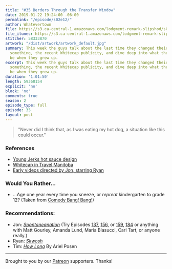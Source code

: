 ```yaml
---
title: "#35 Berders Through the Transfer Window"
date: 2019-01-22 19:24:00 -06:00
permalink: "/episode/s02e12/"
author: Whatevertown
file: https://s3.ca-central-1.amazonaws.com/lodgment-remark-slipshod/s02e12.mp3
file_itunes: https://s3.ca-central-1.amazonaws.com/lodgment-remark-slipshod/s02e12.m4a
stitcher: 58333870
artwork: "/dist/artwork/artwork_default.jpg"
summary: This week the guys talk about the last time they changed their minds about
  something, the recent Whitecap publicity, and dive deep into what they wanted to
  be when they grew up.
excerpt: This week the guys talk about the last time they changed their minds about
  something, the recent Whitecap publicity, and dive deep into what they wanted to
  be when they grew up.
duration: '1:01:50'
length: 59360154
explicit: 'no'
block: 'no'
comments: true
season: 2
episode_type: full
episode: 35
layout: post
---
```


> "Never did I think that, as I was eating my hot dog, a situation like this could occur."

### References
- [Young Jerks hot sauce design](https://twitter.com/Dan_Cassaro/status/1087765765305053185)
- [Whitecap in Travel Manitoba](https://www.travelmanitoba.com/blog/post/11-java-joints-you-should-give-a-shot/)
- [Early videos directed by Jon, starring Ryan](https://media.giphy.com/media/mqZSsQOxaIT28/giphy.gif)

### Would You Rather…
- …Age one year every time you sneeze, or _repreat_ kindergarten to grade 12? (Taken from [Comedy Bang! Bang!](https://comedybangbang.fandom.com/wiki/2013_Tour,_Chicago))

### Recommendations:
- Jon: *[Spontaneanation](https://www.earwolf.com/show/spontaneanation-with-paul-f-tompkins/)* (Try Episodes [137](https://www.earwolf.com/episode/hardware-store/), [156](https://www.earwolf.com/episode/a-sunken-livering-room-from-a-multi-camera-tv-set/), or [159](https://www.earwolf.com/episode/the-moon-2/), [184](https://www.earwolf.com/episode/amusement-park/) or anything with Matt Gourley, Amanda Lund, Maria Blasucci, Carl Tart, or anyone really.)
- Ryan: *[Skwosh](https://www.skwosh.com.au/)*
- Tim: *[How Long](https://open.spotify.com/artist/2eiy8nxhJQnnBYMMXR6u5y)* By Ariel Posen

---

Brought to you by our [Patreon](https://www.patreon.com/whatevertown) supporters. Thanks!
